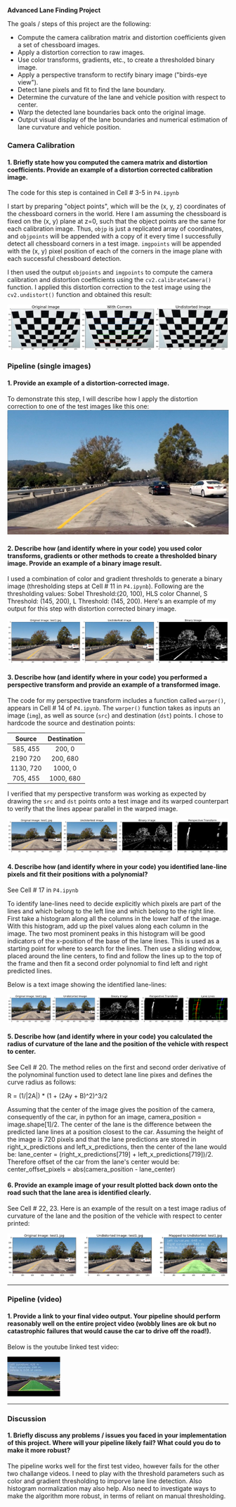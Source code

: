 **Advanced Lane Finding Project**

The goals / steps of this project are the following:

* Compute the camera calibration matrix and distortion coefficients given a set of chessboard images.
* Apply a distortion correction to raw images.
* Use color transforms, gradients, etc., to create a thresholded binary image.
* Apply a perspective transform to rectify binary image ("birds-eye view").
* Detect lane pixels and fit to find the lane boundary.
* Determine the curvature of the lane and vehicle position with respect to center.
* Warp the detected lane boundaries back onto the original image.
* Output visual display of the lane boundaries and numerical estimation of lane curvature and vehicle position.

[//]: # (Image References)

[image1]: ./output_images/undistort.png "Undistorted"
[image2]: ./test_images/test1.jpg "Road Transformed"
[image3]: ./output_images/binary.png "Binary Example"
[image4]: ./output_images/warped.png "Warp Example"
[image5]: ./output_images/fit_lines.png "Fit Visual"
[image6]: ./output_images/output.png "Output"
[video1]: ./test_video.mp4 "Video"

### Camera Calibration

#### 1. Briefly state how you computed the camera matrix and distortion coefficients. Provide an example of a distortion corrected calibration image.

The code for this step is contained in Cell # 3-5 in `P4.ipynb`

I start by preparing "object points", which will be the (x, y, z) coordinates of the chessboard corners in the world. Here I am assuming the chessboard is fixed on the (x, y) plane at z=0, such that the object points are the same for each calibration image.  Thus, `objp` is just a replicated array of coordinates, and `objpoints` will be appended with a copy of it every time I successfully detect all chessboard corners in a test image.  `imgpoints` will be appended with the (x, y) pixel position of each of the corners in the image plane with each successful chessboard detection.  

I then used the output `objpoints` and `imgpoints` to compute the camera calibration and distortion coefficients using the `cv2.calibrateCamera()` function.  I applied this distortion correction to the test image using the `cv2.undistort()` function and obtained this result: 

![alt text][image1]

### Pipeline (single images)

#### 1. Provide an example of a distortion-corrected image.

To demonstrate this step, I will describe how I apply the distortion correction to one of the test images like this one:
![alt text][image2]

#### 2. Describe how (and identify where in your code) you used color transforms, gradients or other methods to create a thresholded binary image.  Provide an example of a binary image result.

I used a combination of color and gradient thresholds to generate a binary image (thresholding steps at Cell # 11 in `P4.ipynb`). Following are the thresholding values: Sobel Threshold:(20, 100), HLS color Channel, S Threshold: (145, 200), L Threshold: (145, 200).  Here's an example of my output for this step with distortion corrected binary image. 

![alt text][image3]

#### 3. Describe how (and identify where in your code) you performed a perspective transform and provide an example of a transformed image.

The code for my perspective transform includes a function called `warper()`, appears in Cell # 14 of `P4.ipynb`.  The `warper()` function takes as inputs an image (`img`), as well as source (`src`) and destination (`dst`) points.  I chose to hardcode the source and destination points:

| Source        | Destination   | 
|:-------------:|:-------------:| 
| 585, 455      | 200, 0        | 
| 2190 720      | 200, 680      |
| 1130, 720     | 1000, 0       |
| 705, 455      | 1000, 680     |

I verified that my perspective transform was working as expected by drawing the `src` and `dst` points onto a test image and its warped counterpart to verify that the lines appear parallel in the warped image.

![alt text][image4]

#### 4. Describe how (and identify where in your code) you identified lane-line pixels and fit their positions with a polynomial?

See Cell # 17 in `P4.ipynb`

To identify lane-lines need to decide explicitly which pixels are part of the lines and which belong to the left line and which belong to the right line. First take a histogram along all the columns in the lower half of the image. With this histogram, add up the pixel values along each column in the image. The two most prominent peaks in this histogram will be good indicators of the x-position of the base of the lane lines. This is used as a starting point for where to search for the lines. Then use a sliding window, placed around the line centers, to find and follow the lines up to the top of the frame and then fit a second order polynomial to find left and right predicted lines. 

Below is a text image showing the identified lane-lines:

![alt text][image5]

#### 5. Describe how (and identify where in your code) you calculated the radius of curvature of the lane and the position of the vehicle with respect to center.

See Cell # 20. The method relies on the first and second order derivative of the polynominal function used to detect lane line pixes and defines the curve radius as follows:

R = (1/|2A|) * (1 + (2Ay + B)^2)^3/2

Assuming that the center of the image gives the position of the camera, consequently of the car, in python for an image, camera_position = image.shape[1]/2. The center of the lane is the difference between the predicted lane
lines at a position closest to the car. Assuming the height of the image is 720 pixels and that the lane predictions are stored in right_x_predictions and left_x_predictions, then the center of the
lane would be: lane_center = (right_x_predictions[719] + left_x_predictions[719])/2. Therefore offset of the car from the lane's center would be: center_offset_pixels = abs(camera_position - lane_center)

#### 6. Provide an example image of your result plotted back down onto the road such that the lane area is identified clearly.

See Cell # 22, 23.  Here is an example of the result on a test image radius of curvature of the lane and the position of the vehicle with respect to center printed:

![alt text][image6]

---

### Pipeline (video)

#### 1. Provide a link to your final video output.  Your pipeline should perform reasonably well on the entire project video (wobbly lines are ok but no catastrophic failures that would cause the car to drive off the road!).

Below is the youtube linked test video:

[![IMAGE ALT TEXT HERE](./output_images/youtube.jpg)](https://www.youtube.com/watch?v=teIZd_MW1WY)

---

### Discussion

#### 1. Briefly discuss any problems / issues you faced in your implementation of this project.  Where will your pipeline likely fail?  What could you do to make it more robust?

The pipeline works well for the first test video, however fails for the other two challange videos. I need to play with the threshold parameters such as color and gradient thresholding to imporve lane line detection. Also histogram normalization may also help. Also need to investigate ways to make the algorithm more robust, in terms of reliant on manual thresholding. 




